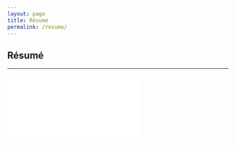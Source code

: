```yaml
---
layout: page
title: Résumé
permalink: /resume/
---
```

Résumé
------
---
<iframe src="//docs.google.com/viewer?url=https://www.evanreichard.com/assets/pdf/Evan_Reichard_Resume.pdf&hl=en_US&embedded=true" class="gde-frame" style="border: none;" scrolling="no"></iframe>
